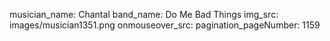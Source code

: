 musician_name: Chantal
band_name: Do Me Bad Things
img_src: images/musician1351.png
onmouseover_src: 
pagination_pageNumber: 1159